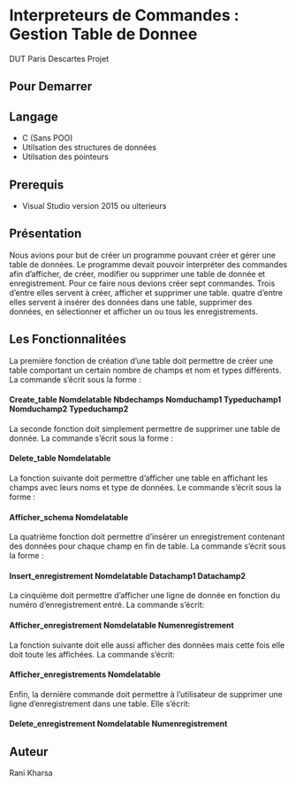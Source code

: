 # Interpreteurs de Commandes : Gestion Table de Donnee
DUT Paris Descartes Projet 
## Pour Demarrer 
## Langage
* C (Sans POO)
 * Utilsation des structures de données
 *  Utilsation des  pointeurs
## Prerequis
* Visual Studio version 2015 ou ulterieurs

## Présentation
Nous avions pour but de créer un programme pouvant créer et gérer une table de données. Le programme devait pouvoir interpréter des commandes afin d’afficher, de créer, modifier ou supprimer une table de donnée et enregistrement. Pour ce faire nous devions créer sept commandes. Trois d’entre elles servent à créer, afficher et supprimer une table. quatre d’entre elles servent à insérer des données dans une table, supprimer des données, en sélectionner et afficher un ou tous les enregistrements. 

## Les Fonctionnalitées
La première fonction de création d’une table doit permettre de créer une table comportant un certain nombre de champs et nom et types différents. La commande s’écrit sous la forme : 
#### Create_table Nomdelatable Nbdechamps Nomduchamp1 Typeduchamp1 Nomduchamp2 Typeduchamp2

La seconde fonction doit simplement permettre de supprimer une table de donnée. La commande s’écrit sous la forme :
#### Delete_table Nomdelatable

La fonction suivante doit permettre d’afficher une table en affichant les champs avec leurs noms et type de données. Le commande s’écrit sous la forme :
#### Afficher_schema Nomdelatable

La quatrième fonction doit permettre d’insérer un enregistrement contenant des données pour chaque champ en fin de table. La commande s’écrit sous la forme :                         
#### Insert_enregistrement Nomdelatable Datachamp1 Datachamp2

La cinquième doit permettre d’afficher une ligne de donnée en fonction du numéro d’enregistrement entré. La commande s’écrit: 
#### Afficher_enregistrement Nomdelatable Numenregistrement

La fonction suivante doit elle aussi afficher des données mais cette fois elle doit toute les affichées. La commande s’écrit: 
#### Afficher_enregistrements Nomdelatable

Enfin, la dernière commande doit permettre à l’utilisateur de supprimer une ligne d’enregistrement dans une table. Elle s’écrit: 
#### Delete_enregistrement Nomdelatable Numenregistrement

## Auteur
Rani Kharsa 

